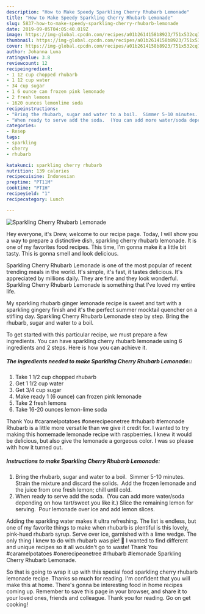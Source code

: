 ```yaml
---
description: "How to Make Speedy Sparkling Cherry Rhubarb Lemonade"
title: "How to Make Speedy Sparkling Cherry Rhubarb Lemonade"
slug: 5837-how-to-make-speedy-sparkling-cherry-rhubarb-lemonade
date: 2019-09-05T04:05:40.019Z
image: https://img-global.cpcdn.com/recipes/a01b2614158b8923/751x532cq70/sparkling-cherry-rhubarb-lemonade-recipe-main-photo.jpg
thumbnail: https://img-global.cpcdn.com/recipes/a01b2614158b8923/751x532cq70/sparkling-cherry-rhubarb-lemonade-recipe-main-photo.jpg
cover: https://img-global.cpcdn.com/recipes/a01b2614158b8923/751x532cq70/sparkling-cherry-rhubarb-lemonade-recipe-main-photo.jpg
author: Johanna Luna
ratingvalue: 3.8
reviewcount: 12
recipeingredient:
- 1 12 cup chopped rhubarb
- 1 12 cup water
- 34 cup sugar
- 1 6 ounce can frozen pink lemonade
- 2 fresh lemons
- 1620 ounces lemonlime soda
recipeinstructions:
- "Bring the rhubarb, sugar and water to a boil.  Simmer 5-10 minutes.  Strain the mixture and discard the solids.  Add the frozen lemonade and the juice from one fresh lemon; chill until cold."
- "When ready to serve add the soda.  (You can add more water/soda depending on how tart/sweet you like it.) Slice the remaining lemon for serving.  Pour lemonade over ice and add lemon slices."
categories:
- Resep
tags:
- sparkling
- cherry
- rhubarb

katakunci: sparkling cherry rhubarb
nutrition: 139 calories
recipecuisine: Indonesian
preptime: "PT11M"
cooktime: "PT1H"
recipeyield: "1"
recipecategory: Lunch

---
```



![Sparkling Cherry Rhubarb Lemonade](https://img-global.cpcdn.com/recipes/a01b2614158b8923/751x532cq70/sparkling-cherry-rhubarb-lemonade-recipe-main-photo.jpg)

Hey everyone, it's Drew, welcome to our recipe page. Today, I will show you a way to prepare a distinctive dish, sparkling cherry rhubarb lemonade. It is one of my favorites food recipes. This time, I'm gonna make it a little bit tasty. This is gonna smell and look delicious.

Sparkling Cherry Rhubarb Lemonade is one of the most popular of recent trending meals in the world. It's simple, it's fast, it tastes delicious. It's appreciated by millions daily. They are fine and they look wonderful. Sparkling Cherry Rhubarb Lemonade is something that I've loved my entire life.

My sparkling rhubarb ginger lemonade recipe is sweet and tart with a sparkling gingery finish and it&#39;s the perfect summer mocktail quencher on a stifling day. Sparkling Cherry Rhubarb Lemonade step by step. Bring the rhubarb, sugar and water to a boil.


To get started with this particular recipe, we must prepare a few ingredients. You can have sparkling cherry rhubarb lemonade using 6 ingredients and 2 steps. Here is how you can achieve it.

##### The ingredients needed to make Sparkling Cherry Rhubarb Lemonade::

1. Take 1 1/2 cup chopped rhubarb
1. Get 1 1/2 cup water
1. Get 3/4 cup sugar
1. Make ready 1 (6 ounce) can frozen pink lemonade
1. Take 2 fresh lemons
1. Take 16-20 ounces lemon-lime soda


Thank You #caramelpotatoes #onerecipeonetree #rhubarb #lemonade Rhubarb is a little more versatile than we give it credit for. I wanted to try making this homemade lemonade recipe with raspberries. I knew it would be delicious, but also give the lemonade a gorgeous color. I was so please with how it turned out. 

##### Instructions to make Sparkling Cherry Rhubarb Lemonade:

1. Bring the rhubarb, sugar and water to a boil.  Simmer 5-10 minutes.  Strain the mixture and discard the solids.  Add the frozen lemonade and the juice from one fresh lemon; chill until cold.
1. When ready to serve add the soda.  (You can add more water/soda depending on how tart/sweet you like it.)
Slice the remaining lemon for serving.  Pour lemonade over ice and add lemon slices.


Adding the sparkling water makes it ultra refreshing. The list is endless, but one of my favorite things to make when rhubarb is plentiful is this lovely, pink-hued rhubarb syrup. Serve over ice, garnished with a lime wedge. The only thing I knew to do with rhubarb was pie! 🤭 I wanted to find different and unique recipes so it all wouldn&#39;t go to waste! Thank You #caramelpotatoes #onerecipeonetree #rhubarb #lemonade Sparkling Cherry Rhubarb Lemonade. 

So that is going to wrap it up with this special food sparkling cherry rhubarb lemonade recipe. Thanks so much for reading. I'm confident that you will make this at home. There's gonna be interesting food in home recipes coming up. Remember to save this page in your browser, and share it to your loved ones, friends and colleague. Thank you for reading. Go on get cooking!

